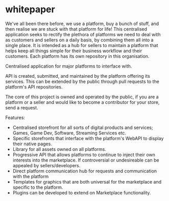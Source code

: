 # whitepaper

We've all been there before, we use a platform, buy a bunch of stuff, and then realise we are stuck with that platform for life! This centralised application seeks to rectify the plethora of platforms we need to deal with as customers and sellers on a daily basis, by combining them all into a single place. It is intended as a hub for sellers to maintain a platform that helps keep all things simple for their business workflow and their customers. Each platform has its own repository in this organisation.

Centralised application for major platforms to interface with. 

API is created, submitted, and maintained by the platform offering its services. This can be extended by the public through pull requests to the platform's API repositories.

The core of this project is owned and operated by the public, if you are a platform or a seller and would like to become a contributor for your store, send a request.

Features:

- Centralised storefront for all sorts of digital products and services; Games, Game Dev, Software, Streaming Services etc.
- Specific storefronts that interface with the platform's WebAPI to display their native pages.
- Library for all assets owned on all platforms.
- Progressive API that allows platforms to continue to inject their own interests into the marketplace. If controversial or undesireable can be appealed by sellers/developers.
- Direct platform communication hub for requests and communication with the platform
- Templates for graphics that are both universal for the marketplace and specific to the platform.
- Plugins can be developed to extend on Marketplace functionality.
